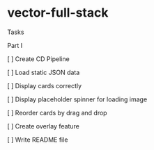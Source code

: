 # vector-full-stack

Tasks

Part I

[ ] Create CD Pipeline

[ ] Load static JSON data

[ ] Display cards correctly

[ ] Display placeholder spinner for loading image

[ ] Reorder cards by drag and drop

[ ] Create overlay feature

[ ] Write README file
